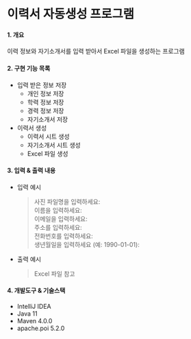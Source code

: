 # 이력서 자동생성 프로그램
#### 1. 개요
이력 정보와 자기소개서를 입력 받아서 Excel 파일을 생성하는 프로그램

#### 2. 구현 기능 목록
* 입력 받은 정보 저장
  - 개인 정보 저장
  - 학력 정보 저장
  - 경력 정보 저장
  - 자기소개서 저장
* 이력서 생성
  - 이력서 시트 생성
  - 자기소개서 시트 생성
  - Excel 파일 생성 
   
#### 3. 입력 & 출력 내용
* 입력 예시
  > 사진 파일명을 입력하세요:<br>
    이름을 입력하세요:<br>
    이메일을 입력하세요:<br>
    주소를 입력하세요:<br>
    전화번호를 입력하세요:<br>
    생년월일을 입력하세요 (예: 1990-01-01):
* 출력 예시
  > Excel 파일 참고

#### 4. 개발도구 & 기술스택
* IntelliJ IDEA
* Java 11
* Maven 4.0.0
* apache.poi 5.2.0

